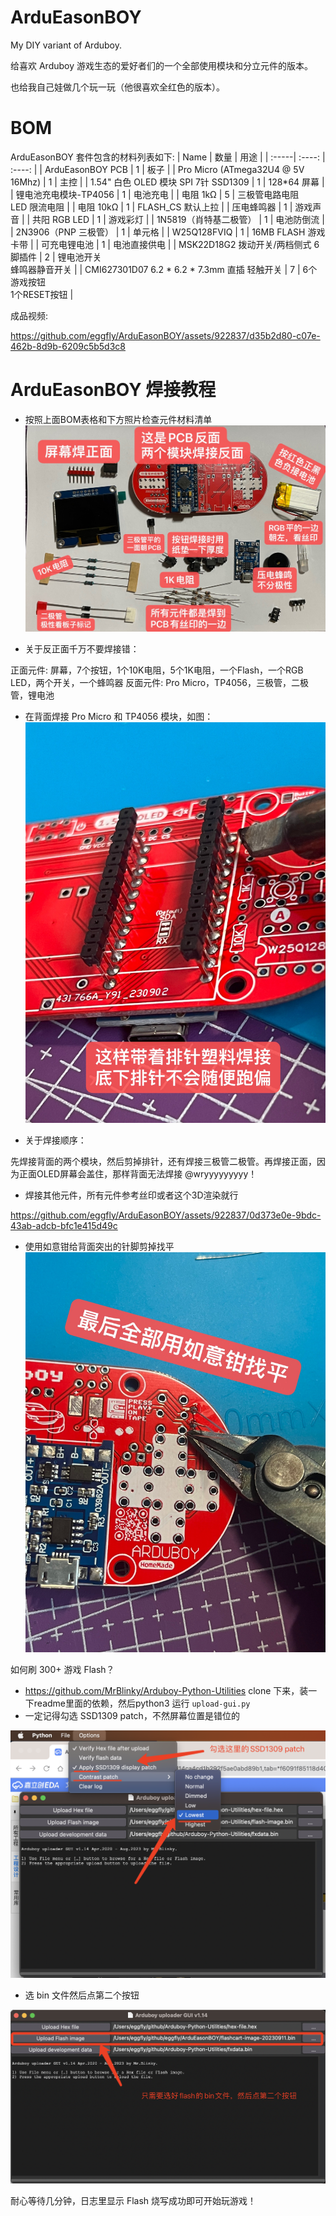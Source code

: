 # ArduEasonBOY

My DIY variant of Arduboy.

给喜欢 Arduboy 游戏生态的爱好者们的一个全部使用模块和分立元件的版本。

也给我自己娃做几个玩一玩（他很喜欢全红色的版本）。

# BOM

ArduEasonBOY 套件包含的材料列表如下:
| Name | 数量 | 用途 |
| :-----| :----: | :----: |
| ArduEasonBOY PCB | 1 | 板子 |
| Pro Micro (ATmega32U4 @ 5V 16Mhz) | 1 | 主控 |
| 1.54" 白色 OLED 模块 SPI 7针 SSD1309  | 1 |  128*64 屏幕 |
| 锂电池充电模块-TP4056 | 1 | 电池充电 |
| 电阻 1kΩ | 5 | 三极管电路电阻<br>LED 限流电阻 |
| 电阻 10kΩ | 1 | FLASH_CS 默认上拉 |
| 压电蜂鸣器 | 1 | 游戏声音 |
| 共阳 RGB LED | 1 | 游戏彩灯 |
| 1N5819（肖特基二极管） | 1 | 电池防倒流 |
| 2N3906（PNP 三极管） | 1 | 单元格 |
| W25Q128FVIQ | 1 | 16MB FLASH 游戏卡带 |
| 可充电锂电池 | 1 | 电池直接供电 |
| MSK22D18G2 拨动开关/两档侧式 6脚插件 | 2 | 锂电池开关<br>蜂鸣器静音开关 |
| CMI627301D07 6.2 * 6.2 * 7.3mm 直插 轻触开关 | 7 | 6个游戏按钮<br>1个RESET按钮 |

成品视频:


https://github.com/eggfly/ArduEasonBOY/assets/922837/d35b2d80-c07e-462b-8d9b-6209c5b5d3c8



# ArduEasonBOY 焊接教程

* 按照上面BOM表格和下方照片检查元件材料清单
![materials](images/bom.jpg)

* 关于反正面千万不要焊接错：

正面元件: 屏幕，7个按钮，1个10K电阻，5个1K电阻，一个Flash，一个RGB LED，两个开关，一个蜂鸣器
反面元件: Pro Micro，TP4056，三极管，二极管，锂电池



* 在背面焊接 Pro Micro 和 TP4056 模块，如图：
![Alt text](images/pro_micro.jpg)

* 关于焊接顺序：

先焊接背面的两个模块，然后剪掉排针，还有焊接三极管二极管。再焊接正面，因为正面OLED屏幕会盖住，那样背面无法焊接 @wryyyyyyyyy！ 

* 焊接其他元件，所有元件参考丝印或者这个3D渲染就行

https://github.com/eggfly/ArduEasonBOY/assets/922837/0d373e0e-9bdc-43ab-adcb-bfc1e415d49c


* 使用如意钳给背面突出的针脚剪掉找平
![Alt text](images/cut.jpg)


如何刷 300+ 游戏 Flash？
* https://github.com/MrBlinky/Arduboy-Python-Utilities clone 下来，装一下readme里面的依赖，然后python3 运行 `upload-gui.py`
* 一定记得勾选 SSD1309 patch，不然屏幕位置是错位的

![Alt text](images/patch.png)
* 选 bin 文件然后点第二个按钮

![Alt text](images/flash.png)

耐心等待几分钟，日志里显示 Flash 烧写成功即可开始玩游戏！
